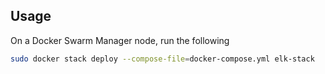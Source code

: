 ## Usage

On a Docker Swarm Manager node, run the following
```bash
sudo docker stack deploy --compose-file=docker-compose.yml elk-stack
```